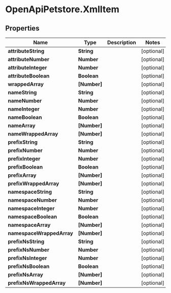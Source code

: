 # OpenApiPetstore.XmlItem

## Properties
Name | Type | Description | Notes
------------ | ------------- | ------------- | -------------
**attributeString** | **String** |  | [optional] 
**attributeNumber** | **Number** |  | [optional] 
**attributeInteger** | **Number** |  | [optional] 
**attributeBoolean** | **Boolean** |  | [optional] 
**wrappedArray** | **[Number]** |  | [optional] 
**nameString** | **String** |  | [optional] 
**nameNumber** | **Number** |  | [optional] 
**nameInteger** | **Number** |  | [optional] 
**nameBoolean** | **Boolean** |  | [optional] 
**nameArray** | **[Number]** |  | [optional] 
**nameWrappedArray** | **[Number]** |  | [optional] 
**prefixString** | **String** |  | [optional] 
**prefixNumber** | **Number** |  | [optional] 
**prefixInteger** | **Number** |  | [optional] 
**prefixBoolean** | **Boolean** |  | [optional] 
**prefixArray** | **[Number]** |  | [optional] 
**prefixWrappedArray** | **[Number]** |  | [optional] 
**namespaceString** | **String** |  | [optional] 
**namespaceNumber** | **Number** |  | [optional] 
**namespaceInteger** | **Number** |  | [optional] 
**namespaceBoolean** | **Boolean** |  | [optional] 
**namespaceArray** | **[Number]** |  | [optional] 
**namespaceWrappedArray** | **[Number]** |  | [optional] 
**prefixNsString** | **String** |  | [optional] 
**prefixNsNumber** | **Number** |  | [optional] 
**prefixNsInteger** | **Number** |  | [optional] 
**prefixNsBoolean** | **Boolean** |  | [optional] 
**prefixNsArray** | **[Number]** |  | [optional] 
**prefixNsWrappedArray** | **[Number]** |  | [optional] 


